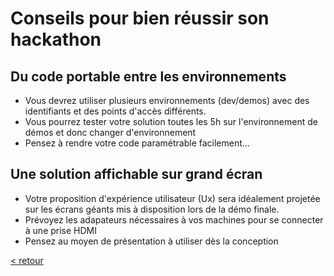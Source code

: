 # Conseils pour bien réussir son hackathon

## Du code portable entre les environnements
- Vous devrez utiliser plusieurs environnements (dev/demos) avec des identifiants et des points d'accès différents.
- Vous pourrez tester votre solution toutes les 5h sur l'environnement de démos et donc changer d'environnement
- Pensez à rendre votre code paramétrable facilement...

## Une solution affichable sur grand écran 
- Votre proposition d'expérience utilisateur (Ux) sera idéalement projetée sur les écrans géants mis à disposition lors de la démo finale. 
- Prévoyez les adapateurs nécessaires à vos machines pour se connecter à une prise HDMI
- Pensez au moyen de présentation à utiliser dès la conception

[< retour](README.md)
